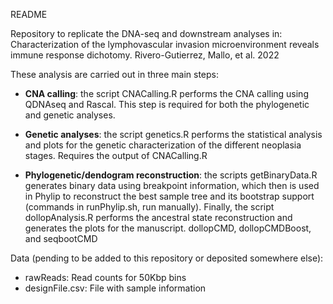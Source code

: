 README

Repository to replicate the DNA-seq and downstream analyses in: Characterization of the lymphovascular invasion microenvironment reveals immune response dichotomy. Rivero-Gutierrez, Mallo, et al. 2022

These analysis are carried out in three main steps:

- **CNA calling**: the script CNACalling.R performs the CNA calling using QDNAseq and Rascal. This step is required for both the phylogenetic and genetic analyses.

- **Genetic analyses**: the script genetics.R performs the statistical analysis and plots for the genetic characterization of the different neoplasia stages. Requires the output of CNACalling.R

- **Phylogenetic/dendogram reconstruction**: the scripts getBinaryData.R generates binary data using breakpoint information, which then is used in Phylip to reconstruct the best sample tree and its bootstrap support (commands in runPhylip.sh, run manually). Finally, the script dollopAnalysis.R performs the ancestral state reconstruction and generates the plots for the manuscript. dollopCMD, dollopCMDBoost, and seqbootCMD 

Data (pending to be added to this repository or deposited somewhere else):

- rawReads: Read counts for 50Kbp bins
- designFile.csv: File with sample information
